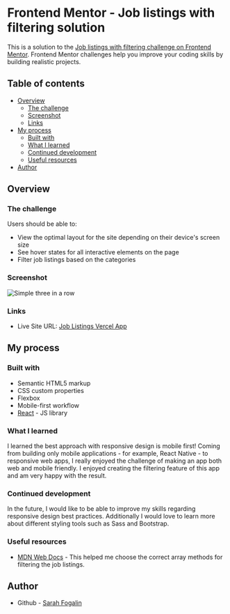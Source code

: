 # Frontend Mentor - Job listings with filtering solution

This is a solution to the [Job listings with filtering challenge on Frontend Mentor](https://www.frontendmentor.io/challenges/job-listings-with-filtering-ivstIPCt). Frontend Mentor challenges help you improve your coding skills by building realistic projects. 

## Table of contents

- [Overview](#overview)
  - [The challenge](#the-challenge)
  - [Screenshot](#screenshot)
  - [Links](#links)
- [My process](#my-process)
  - [Built with](#built-with)
  - [What I learned](#what-i-learned)
  - [Continued development](#continued-development)
  - [Useful resources](#useful-resources)
- [Author](#author)

## Overview

### The challenge

Users should be able to:

- View the optimal layout for the site depending on their device's screen size
- See hover states for all interactive elements on the page
- Filter job listings based on the categories

### Screenshot

![Simple three in a row](https://user-images.githubusercontent.com/38594508/131265638-0977c619-c099-4094-92a3-7d2bebc8b546.png)


### Links

- Live Site URL: [Job Listings Vercel App](https://job-listings-react-sage.vercel.app/)

## My process

### Built with

- Semantic HTML5 markup
- CSS custom properties
- Flexbox
- Mobile-first workflow
- [React](https://reactjs.org/) - JS library

### What I learned

I learned the best approach with responsive design is mobile first! Coming from building only mobile applications - for example, React Native - to responsive web apps, I really enjoyed the challenge of making an app both web and mobile friendly. I enjoyed creating the filtering feature of this app and am very happy with the result.

### Continued development

In the future, I would like to be able to improve my skills regarding responsive design best practices. Additionally I would love to learn more about different styling tools such as Sass and Bootstrap.

### Useful resources

- [MDN Web Docs](https://developer.mozilla.org/en-US/docs/Web/JavaScript/Reference/Global_Objects/Array#) - This helped me choose the correct array methods for filtering the job listings.

## Author

- Github - [Sarah Fogalin](https://github.com/sarahfogalin)

